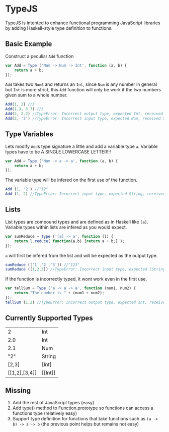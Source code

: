 TypeJS
======

TypeJS is intented to enhance functional programming JavaScript libraries by adding Haskell-style type definition to functions.

## Basic Example
Construct a peculiar `Add` function
```js
var Add = Type ('Num -> Num -> Int', function (a, b) {
	return a + b;
});
```

`Add` takes two `Num`s and returns an `Int`, since `Num` is any number in general but `Int` is more strict, this `Add` function will only be work if the two numbers given sum to a whole number.

```js
Add(1, 2) //3
Add(1.3, 3.7) //5
Add(2, 2.2) //TypeError: Incorrect output type, expected Int, received Num
Add(2, '3') //TypeError: Incorrect input type, expected Num, received String
```

## Type Variables
Lets modify `Add`s type signature a little and add a variable type `a`. Variable types have to be A SINGLE LOWERCASE LETTER!!!
```js
var Add = Type ('Num -> a -> a', function (a, b) {
	return a + b;
});
```
The variable type will be infered on the first use of the function.
```js
Add (1, '2') //"12"
Add (1, 2) //TypeError: Incorrect input type, expected String, received Int
```

## Lists
List types are compound types and are defined as in Haskell like `[a]`. Variable types within lists are infered as you would expect.

```js
var sumReduce = Type ('[a] -> a', function (l) {
	return l.reduce( function(a,b) {return a + b;} );
});
```
`a` will first be infered from the list and will be expected as the output type.
```js
sumReduce (['1','2','3']) //"123"
sumReduce ([1,2,3]) //TypeError: Incorrect input type, expected [String], received [Int]
```
If the function is incorrectly typed, it wont work even in the first use.
```js
var tellSum = Type ('a -> a -> a', function (num1, num2) {
	return "The number is " + (num1 + num2);
});
tellSum (1,2) //TypeError: Incorrect output type, expected Int, received String
```

## Currently Supported Types

<table style="width:300px">
<tr>
  <td>2</td>
  <td>Int</td> 
</tr>
<tr>
  <td>2.0</td>
  <td>Int</td> 
</tr>
<tr>
  <td>2.1</td>
  <td>Num</td> 
</tr>
<tr>
  <td>"2"</td>
  <td>String</td> 
</tr>
<tr>
  <td>[2,3]</td>
  <td>[Int]</td> 
</tr>
<tr>
  <td>[[1,2],[3,4]]</td>
  <td>[[Int]]</td> 
</tr>
</table>

## Missing
1. Add the rest of JavaScript types (easy)
2. Add type() method to Function.prototype so functions can access a functions type (relatively easy)
3. Support type definition for functions that take functions such as `(a -> b) -> a -> b` (the previous point helps but remains not easy)




